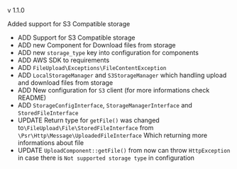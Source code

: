 v 1.1.0

Added support for S3 Compatible storage

* ADD Support for S3 Compatible storage
* ADD new Component for Download files from storage
* ADD new `storage_type` key into configuration for components
* ADD AWS SDK to requirements
* ADD `FileUpload\Exceptions\FileContentException`
* ADD `LocalStorageManager` and `S3StorageManager` which handling upload and download files from storage
* ADD New configuration for `S3` client (for more informations check README)
* ADD `StorageConfigInterface`, `StorageManagerInterface` and `StoredFileInterface`
* UPDATE Return type for `getFile()` was changed to`\FileUpload\File\StoredFileInterface` from `\Psr\Http\Message\UploadedFileInterface` Which returning more informations about file
* UPDATE `UploadComponent::getFile()` from now can throw `HttpException` in case there is `Not supported storage type` in configuration